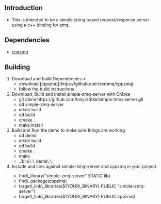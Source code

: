 <h2> Introduction </h2>

  - This is intended to be a simple string based request/response server using a c++ binding for zmq.

<h2> Dependencies </h2>

  - [cppzmq](https://github.com/zeromq/cppzmq)


<h2> Building </h2>

<ol>
  <li> Download and build Dependencies <
    <ul>
      <li> download [cppzmq](https://github.com/zeromq/cppzmq) </li>
      <li> follow the build instructions </li>
    </ul>
  </li>
  <li> Download, Build and Install simple-zmq-server with CMake 
    <ul>
      <li> git clone https://github.com/tonyradtke/simple-zmq-server.git </li>
      <li> cd simple-zmq-server </li>
      <li> mkdir build </li>
      <li> cd build </li>
      <li> cmake .. </li>
      <li> make install </li>
    </ul>
  </li>
  <li>  Build and Run the demo to make sure things are working 
    <ul> 
      <li> cd demo </li>
      <li> mkdir build </li>
      <li> cd build </li>
      <li> cmake . </li>
      <li> make </li>
      <li> ./bin/\_\_demo\_\_ </li>
    </ul>
  </li>
  <li> Include and Link against simple-zmq-server and cppzmq in your project </li>
    <ul>
      <li> find\_library("simple-zmq-server" STATIC lib) </li>
      <li> find\_package(cppzmq) </li>
      <li> target\_link\_libraries(${YOUR\_BINARY} PUBLIC "simple-zmq-server") </li>
      <li> target\_link\_libraries(${YOUR\_BINARY} PUBLIC cppzmq) </li>
    </ul> 
  </li>
</ol>




